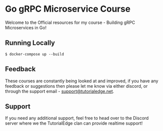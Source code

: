 Go gRPC Microservice Course
=============================

Welcome to the Official resources for my course - Building gRPC Microservices in Go!

## Running Locally

```output
$ docker-compose up --build
```

## Feedback

These courses are constantly being looked at and improved, if you have any feedback or suggestions then please let me know via either discord, or through the support email - support@tutorialedge.net.

## Support

If you need any additional support, feel free to head over to the Discord server where we the TutorialEdge clan can provide realtime support!
